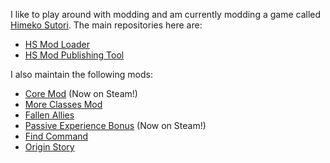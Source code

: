 I like to play around with modding and am currently modding a game called [Himeko Sutori](https://store.steampowered.com/app/669500/Himeko_Sutori/). The main repositories here are:
* [HS Mod Loader](https://github.com/solimodsthings/hs-mod-loader)
* [HS Mod Publishing Tool](https://github.com/solimodsthings/hs-mod-loader)

I also maintain the following mods:
* [Core Mod](https://github.com/solimodsthings/CoreMod) (Now on Steam!)
* [More Classes Mod](https://github.com/solimodsthings/MoreClassesMod)
* [Fallen Allies](https://github.com/solimodsthings/FallenAlliesMod)
* [Passive Experience Bonus](https://github.com/solimodsthings/PassiveExperienceBonus) (Now on Steam!)
* [Find Command](https://github.com/solimodsthings/FindMod)
* [Origin Story](https://github.com/solimodsthings/BackstoriesMod)

